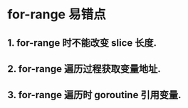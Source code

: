 # for-range 易错点

## 1. for-range 时不能改变 slice 长度.

## 2. for-range 遍历过程获取变量地址.

## 3. for-range 遍历时 goroutine 引用变量.